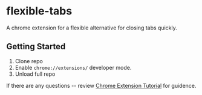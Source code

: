# flexible-tabs
A chrome extension for a flexible alternative for closing tabs quickly.

## Getting Started
1. Clone repo
2. Enable `chrome://extensions/` developer mode.
3. Unload full repo

If there are any questions -- review [Chrome Extension Tutorial](https://developer.chrome.com/extensions/getstarted) for guidence.
